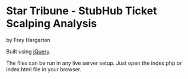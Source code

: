 Star Tribune - StubHub Ticket Scalping Analysis
================

by Frey Hargarten

Built using [jQuery](https://github.com/jquery/jquery).

The files can be run in any live server setup. Just open the index.php or index.html file in your browser.